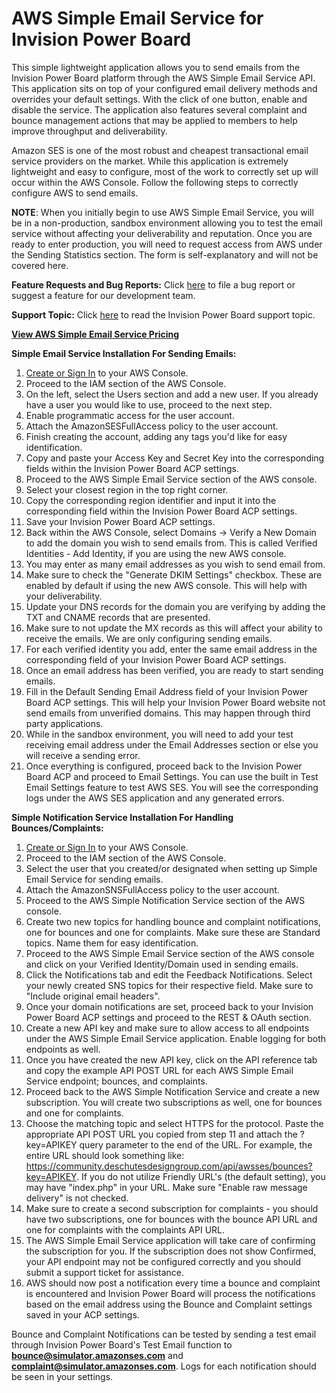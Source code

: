 # AWS Simple Email Service for Invision Power Board

This simple lightweight application allows you to send emails from the Invision Power Board platform through the AWS Simple Email Service API. This application sits on top of your configured email delivery methods and overrides your default settings. With the click of one button, enable and disable the service. The application also features several complaint and bounce management actions that may be applied to members to help improve throughput and deliverability.

Amazon SES is one of the most robust and cheapest transactional email service providers on the market. While this application is extremely lightweight and easy to configure, most of the work to correctly set up will occur within the AWS Console. Follow the following steps to correctly configure AWS to send emails.

**NOTE**: When you initially begin to use AWS Simple Email Service, you will be in a non-production, sandbox environment allowing you to test the email service without affecting your deliverability and reputation. Once you are ready to enter production, you will need to request access from AWS under the Sending Statistics section. The form is self-explanatory and will not be covered here.

**Feature Requests and Bug Reports:** Click [here](https://gitreports.com/issue/DeschutesDesignGroupLLC/AWS-SES-IPB) to file a bug report or suggest a feature for our development team.

**Support Topic:** Click [here](https://invisioncommunity.com/forums/topic/463340-aws-simple-email-service-with-bounce-management/) to read the Invision Power Board support topic.

**[View AWS Simple Email Service Pricing](https://aws.amazon.com/ses/pricing/)**

**Simple Email Service Installation For Sending Emails:**

1. [Create or Sign In](https://console.aws.amazon.com/) to your AWS Console.
2. Proceed to the IAM section of the AWS Console.
3. On the left, select the Users section and add a new user. If you already have a user you would like to use, proceed to the next step.
4. Enable programmatic access for the user account.
5. Attach the AmazonSESFullAccess policy to the user account.
6. Finish creating the account, adding any tags you'd like for easy identification.
7. Copy and paste your Access Key and Secret Key into the corresponding fields within the Invision Power Board ACP settings.
8. Proceed to the AWS Simple Email Service section of the AWS console.
9. Select your closest region in the top right corner.
10. Copy the corresponding region identifier and input it into the corresponding field within the Invision Power Board ACP settings.
11. Save your Invision Power Board ACP settings.
12. Back within the AWS Console, select Domains -> Verify a New Domain to add the domain you wish to send emails from. This is called Verified Identities - Add Identity, if you are using the new AWS console.
13. You may enter as many email addresses as you wish to send email from.
14. Make sure to check the "Generate DKIM Settings" checkbox. These are enabled by default if using the new AWS console. This will help with your deliverability.
15. Update your DNS records for the domain you are verifying by adding the TXT and CNAME records that are presented.
16. Make sure to not update the MX records as this will affect your ability to receive the emails. We are only configuring sending emails.
17. For each verified identity you add, enter the same email address in the corresponding field of your Invision Power Board ACP settings.
18. Once an email address has been verified, you are ready to start sending emails.
19. Fill in the Default Sending Email Address field of your Invision Power Board ACP settings. This will help your Invision Power Board website not send emails from unverified domains. This may happen through third party applications.
20. While in the sandbox environment, you will need to add your test receiving email address under the Email Addresses section or else you will receive a sending error.
21. Once everything is configured, proceed back to the Invision Power Board ACP and proceed to Email Settings. You can use the built in Test Email Settings feature to test AWS SES. You will see the corresponding logs under the AWS SES application and any generated errors.

**Simple Notification Service Installation For Handling Bounces/Complaints:**

1. [Create or Sign In](https://console.aws.amazon.com/) to your AWS Console.
2. Proceed to the IAM section of the AWS Console.
3. Select the user that you created/or designated when setting up Simple Email Service for sending emails.
4. Attach the AmazonSNSFullAccess policy to the user account.
5. Proceed to the AWS Simple Notification Service section of the AWS console.
6. Create two new topics for handling bounce and complaint notifications, one for bounces and one for complaints. Make sure these are Standard topics. Name them for easy identification.
7. Proceed to the AWS Simple Email Service section of the AWS console and click on your Verified Identity/Domain used in sending emails.
8. Click the Notifications tab and edit the Feedback Notifications. Select your newly created SNS topics for their respective field. Make sure to "Include original email headers".
9. Once your domain notifications are set, proceed back to your Invision Power Board ACP settings and proceed to the REST & OAuth section.
10. Create a new API key and make sure to allow access to all endpoints under the AWS Simple Email Service application. Enable logging for both endpoints as well.
11. Once you have created the new API key, click on the API reference tab and copy the example API POST URL for each AWS Simple Email Service endpoint; bounces, and complaints.
12. Proceed back to the AWS Simple Notification Service and create a new subscription. You will create two subscriptions as well, one for bounces and one for complaints.
13. Choose the matching topic and select HTTPS for the protocol. Paste the appropriate API POST URL you copied from step 11 and attach the ?key=APIKEY query parameter to the end of the URL. For example, the entire URL should look something like: https://community.deschutesdesigngroup.com/api/awsses/bounces?key=APIKEY. If you do not utilize Friendly URL's (the default setting), you may have "index.php" in your URL. Make sure "Enable raw message delivery" is not checked.
14. Make sure to create a second subscription for complaints - you should have two subscriptions, one for bounces with the bounce API URL and one for complaints with the complaints API URL. 
15. The AWS Simple Email Service application will take care of confirming the subscription for you. If the subscription does not show Confirmed, your API endpoint may not be configured correctly and you should submit a support ticket for assistance. 
16. AWS should now post a notification every time a bounce and complaint is encountered and Invision Power Board will process the notifications based on the email address using the Bounce and Complaint settings saved in your ACP settings. 

Bounce and Complaint Notifications can be tested by sending a test email through Invision Power Board's Test Email function to **bounce@simulator.amazonses.com** and **complaint@simulator.amazonses.com**. Logs for each notification should be seen in your settings. 
